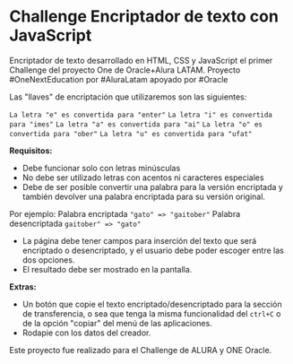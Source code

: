 # Challenge Encriptador de texto con JavaScript

Encriptador de texto desarrollado en HTML, CSS y JavaScript el primer Challenge del proyecto One de Oracle+Alura LATAM. Proyecto #OneNextEducation por #AluraLatam apoyado por #Oracle


Las "llaves" de encriptación que utilizaremos son las siguientes:

`La letra "e" es convertida para "enter"`
`La letra "i" es convertida para "imes"`
`La letra "a" es convertida para "ai"`
`La letra "o" es convertida para "ober"`
`La letra "u" es convertida para "ufat"`

**Requisitos:**
- Debe funcionar solo con letras minúsculas
- No debe ser utilizado letras con acentos ni caracteres especiales
- Debe de ser posible convertir una palabra para la versión encriptada y también devolver una palabra encriptada para su versión original. 

Por ejemplo:
Palabra encriptada `"gato" => "gaitober"`
Palabra desencriptada `gaitober" => "gato"`

- La página debe tener campos para 
inserción del texto que será encriptado o desencriptado, y el usuario debe poder escoger entre las dos opciones.
- El resultado debe ser mostrado en la pantalla.

**Extras:**
- Un botón que copie el texto encriptado/desencriptado para la sección de transferencia, o sea que tenga la misma funcionalidad del `ctrl+C` o de la opción "copiar" del menú de las aplicaciones.
- Rodapie con los datos del creador.

Este proyecto fue realizado para el Challenge de ALURA y ONE Oracle.
